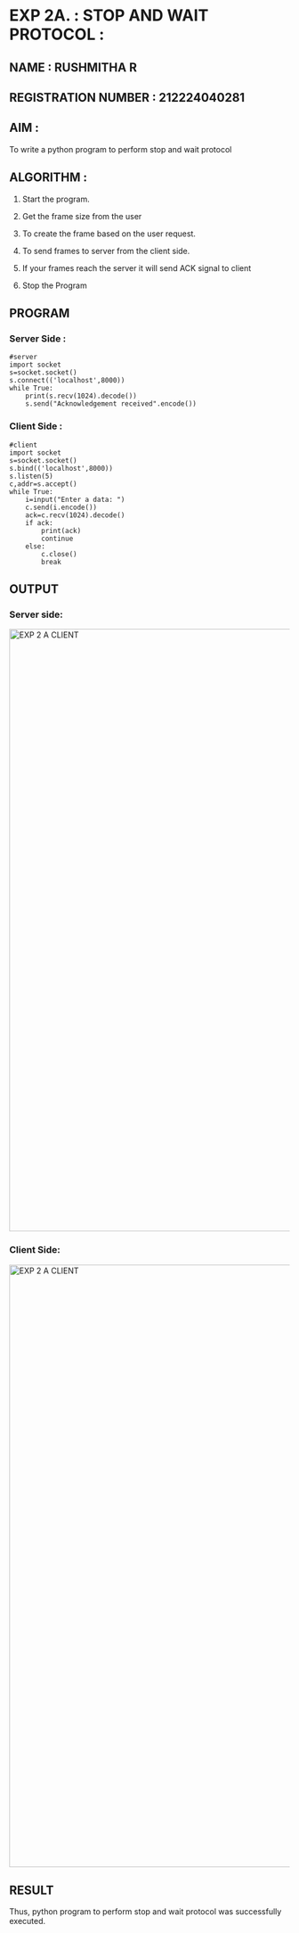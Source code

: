 # EXP 2A. : STOP AND WAIT PROTOCOL :

## NAME : RUSHMITHA  R
## REGISTRATION NUMBER : 212224040281

## AIM :
To write a python program to perform stop and wait protocol


## ALGORITHM :
1. Start the program.

2. Get the frame size from the user

3. To create the frame based on the user request.

4. To send frames to server from the client side.

5. If your frames reach the server it will send ACK signal to client

6. Stop the Program


## PROGRAM
### Server Side :
```
#server
import socket
s=socket.socket()
s.connect(('localhost',8000))
while True:
    print(s.recv(1024).decode())
    s.send("Acknowledgement received".encode())
```
### Client Side :

```
#client
import socket
s=socket.socket()
s.bind(('localhost',8000))
s.listen(5)
c,addr=s.accept()
while True:
    i=input("Enter a data: ")
    c.send(i.encode())
    ack=c.recv(1024).decode()
    if ack:
        print(ack)
        continue
    else:
        c.close()
        break
```

## OUTPUT

### Server side:
<img width="1695" height="1081" alt="EXP 2 A CLIENT" src="https://github.com/user-attachments/assets/aab3fc06-dcaf-4958-9c2a-88b4e7a57495" />


### Client Side:
<img width="1695" height="1081" alt="EXP 2 A CLIENT" src="https://github.com/user-attachments/assets/1c6697d2-76cd-4ae7-aba0-25a4c5f6cd00" />


## RESULT
Thus, python program to perform stop and wait protocol was successfully executed.
